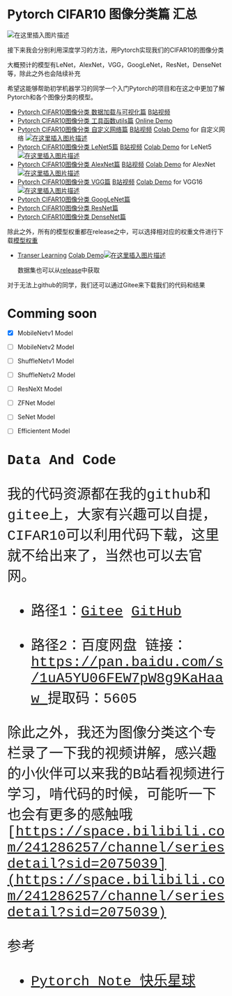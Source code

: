 # Pytorch  CIFAR10 图像分类篇 汇总

![在这里插入图片描述](https://img-blog.csdnimg.cn/f37d635b66334021a12521d6bed88d87.png#pic_center)

接下来我会分别利用深度学习的方法，用Pytorch实现我们的CIFAR10的图像分类

大概预计的模型有LeNet，AlexNet，VGG，GoogLeNet，ResNet，DenseNet等，除此之外也会陆续补充

希望这能够帮助初学机器学习的同学一个入门Pytorch的项目和在这之中更加了解Pytorch和各个图像分类的模型。

- [Pytorch CIFAR10图像分类 数据加载与可视化篇](https://blog.csdn.net/weixin_45508265/article/details/119285113)   [B站视频](https://www.bilibili.com/video/BV1FP4y1g7sc) 
- [Pytorch CIFAR10图像分类 工具函数utils篇](https://redamancy.blog.csdn.net/article/details/121589217) [Online Demo](https://drive.google.com/file/d/1HESbXuEb__9eXqq4tAl8owsb1FKhpO2i/view?usp=sharing)
- [Pytorch CIFAR10图像分类 自定义网络篇](https://blog.csdn.net/weixin_45508265/article/details/119305277)  [B站视频](https://www.bilibili.com/video/BV1MF41147gZ) [Colab Demo](https://colab.research.google.com/drive/1BO0wSY3w3xma-oATLyIQRq19qjX1FxF7?usp=sharing) for 自定义网络 [![在这里插入图片描述](https://img-blog.csdnimg.cn/47fbca1712ba49719240c6dc3258ddc7.png)](https://colab.research.google.com/drive/1BO0wSY3w3xma-oATLyIQRq19qjX1FxF7?usp=sharing)
- [Pytorch CIFAR10图像分类 LeNet5篇](https://blog.csdn.net/weixin_45508265/article/details/119305673)  [B站视频](https://www.bilibili.com/video/BV1FL411K7VJ)  [Colab Demo](https://colab.research.google.com/drive/15B0HBssfRzQk8mJyYF-v5fwAdPtNqf3H?usp=sharing) for LeNet5 [![在这里插入图片描述](https://img-blog.csdnimg.cn/47fbca1712ba49719240c6dc3258ddc7.png)](https://colab.research.google.com/drive/15B0HBssfRzQk8mJyYF-v5fwAdPtNqf3H?usp=sharing)
- [Pytorch CIFAR10图像分类 AlexNet篇](https://blog.csdn.net/weixin_45508265/article/details/119305848)  [B站视频](https://www.bilibili.com/video/BV1xu411B75x)  [Colab Demo](https://colab.research.google.com/drive/1d6CTYzyWeB03xiSlT8mzsZ_LtH9TlPvs?usp=sharing) for AlexNet [![在这里插入图片描述](https://img-blog.csdnimg.cn/47fbca1712ba49719240c6dc3258ddc7.png)](https://colab.research.google.com/drive/1d6CTYzyWeB03xiSlT8mzsZ_LtH9TlPvs?usp=sharing)
- [Pytorch CIFAR10图像分类 VGG篇](https://blog.csdn.net/weixin_45508265/article/details/119332904)  [B站视频](https://www.bilibili.com/video/BV12L4y1u7WH)  [Colab Demo](https://colab.research.google.com/drive/1BO0wSY3w3xma-oATLyIQRq19qjX1FxF7?usp=sharing) for VGG16 [![在这里插入图片描述](https://img-blog.csdnimg.cn/47fbca1712ba49719240c6dc3258ddc7.png)](https://colab.research.google.com/drive/1BO0wSY3w3xma-oATLyIQRq19qjX1FxF7?usp=sharing)
- [Pytorch CIFAR10图像分类 GoogLeNet篇](https://blog.csdn.net/weixin_45508265/article/details/119399239)
- [Pytorch CIFAR10图像分类 ResNet篇](https://blog.csdn.net/weixin_45508265/article/details/119532143)
- [Pytorch CIFAR10图像分类 DenseNet篇](https://blog.csdn.net/weixin_45508265/article/details/119648036)

除此之外，所有的模型权重都在release之中，可以选择相对应的权重文件进行下载[模型权重](https://github.com/Dreaming-future/Pytorch-Image-Classification/releases/tag/v1.0.0)

- [Transer Learning](https://redamancy.blog.csdn.net/article/details/120213598)  [Colab Demo](https://colab.research.google.com/drive/1j7rg9eDbWnn8KJQvMVEaOgDiLUJqFxRh?usp=sharing)[![在这里插入图片描述](https://img-blog.csdnimg.cn/47fbca1712ba49719240c6dc3258ddc7.png)](https://colab.research.google.com/drive/1j7rg9eDbWnn8KJQvMVEaOgDiLUJqFxRh?usp=sharing)

  数据集也可以从[release](https://github.com/Dreaming-future/Pytorch-Image-Classification/releases/tag/v1.1.0)中获取

对于无法上github的同学，我们还可以通过Gitee来下载我们的代码和结果

# Comming soon

- [x] MobileNetv1 Model

- [ ] MobileNetv2 Model

- [ ] ShuffleNetv1 Model

- [ ] ShuffleNetv2 Model

- [ ] ResNeXt Model

- [ ] ZFNet Model

- [ ] SeNet Model

- [ ] Efficientent Model

  



# <font face="Courier New" size=6>Data And Code

我的代码资源都在我的github和gitee上，大家有兴趣可以自提，CIFAR10可以利用代码下载，这里就不给出来了，当然也可以去官网。

- 路径1：[Gitee](https://gitee.com/DK-Jun/Pytorch-Image-Classification) [GitHub](https://github.com/Dreaming-future/Pytorch-Image-Classification)

- 路径2：百度网盘
 链接：[https://pan.baidu.com/s/1uA5YU06FEW7pW8g9KaHaaw ](https://pan.baidu.com/s/1uA5YU06FEW7pW8g9KaHaaw )
  提取码：5605 
  
  

除此之外，我还为图像分类这个专栏录了一下我的视频讲解，感兴趣的小伙伴可以来我的B站看视频进行学习，啃代码的时候，可能听一下也会有更多的感触哦
[https://space.bilibili.com/241286257/channel/seriesdetail?sid=2075039](https://space.bilibili.com/241286257/channel/seriesdetail?sid=2075039)

参考

- [Pytorch Note 快乐星球](https://blog.csdn.net/weixin_45508265/article/details/117809512)

